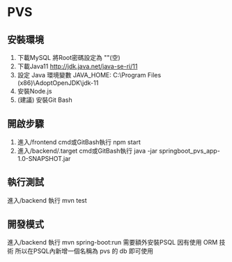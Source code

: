 # PVS 
## 安裝環境

1. 下載MySQL 將Root密碼設定為 ""(空)
2. 下載Java11 http://jdk.java.net/java-se-ri/11 
3. 設定 Java 環境變數 JAVA_HOME: C:\Program Files (x86)\AdoptOpenJDK\jdk-11
4. 安裝Node.js 
5. (建議) 安裝Git Bash

## 開啟步驟

1. 進入/frontend cmd或GitBash執行 npm start
2. 進入/backend/.target cmd或GitBash執行 java -jar springboot_pvs_app-1.0-SNAPSHOT.jar

## 執行測試 
 進入/backend 執行 mvn test

## 開發模式
 進入/backend 執行 mvn spring-boot:run 需要額外安裝PSQL
 因有使用 ORM 技術
 所以在PSQL內新增一個名稱為 pvs 的 db 即可使用
